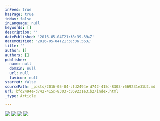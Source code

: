```yaml
---
inFeed: true
hasPage: true
inNav: false
inLanguage: null
keywords: []
description: ''
datePublished: '2016-05-04T21:38:39.394Z'
dateModified: '2016-05-04T21:38:06.563Z'
title: ''
author: []
authors: []
publisher:
  name: null
  domain: null
  url: null
  favicon: null
starred: false
sourcePath: _posts/2016-05-04-bfd2494e-d742-415c-8303-c669231e31b2.md
url: bfd2494e-d742-415c-8303-c669231e31b2/index.html
_type: Article

---
```

![](https://the-grid-user-content.s3-us-west-2.amazonaws.com/23238bd4-d0e5-4e69-b093-31cb09474b13.jpg)
![](https://the-grid-user-content.s3-us-west-2.amazonaws.com/b2f8baca-e3d1-4610-a8a2-0be86f52990b.jpg)
![](https://the-grid-user-content.s3-us-west-2.amazonaws.com/9463c8cd-1eca-4032-aff2-e56a2ddd94fb.png)
![](https://the-grid-user-content.s3-us-west-2.amazonaws.com/badcbdf9-2a0b-4b05-a370-0967e5674dfa.png)